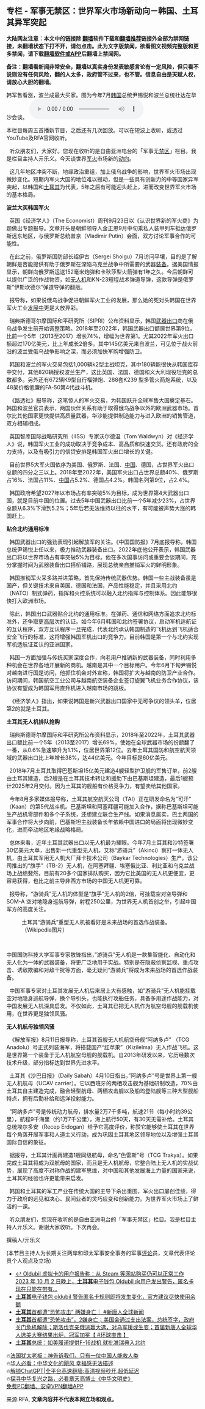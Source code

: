  <!-- 面包屑导航 --> <h2>专栏 - 军事无禁区：世界军火市场新动向－韩国、土耳其异军突起</h2> <p class="notice"><b>大陆网友注意：本文中的链接除 <a href="https://github.com/bannedbook/fanqiang" >翻墙</a>软件下载和<a href="https://github.com/killgcd/justmysocks/blob/master/README.md">翻墙推荐</a>链接外全部为禁网链接，未翻墙状态下打不开，请勿点击。此为文字版禁闻，欲看图文视频完整版和更多禁闻，请下载<a href="https://github.com/bannedbook/fanqiang">翻墙软件或APP</a>后翻墙上禁闻网。</p><p>备注：翻墙看新闻非常安全，翻墙以真实身份发表敏感言论有一定风险，但只看不说则没有任何风险，翻的人太多，政府管不过来，也不管。信息自由是天赋人权，请放心大胆的翻墙。</b></p>  <div class="entry"> <p>韩军售看涨，波兰成最大买家。图为今年7月<a href="https://www.bannedbook.org/bnews/tag/%e9%9f%a9%e5%9b%bd/" class="st_tag internal_tag" rel="tag" title="标签 韩国 下的日志">韩国</a>总统尹锡悦和波兰总统杜达在华沙会谈。                 <audio controls="controls" preload="metadata" src="https://www.rfa.org/mandarin/zhuanlan/junshiwujinqu/yz-10052023150051.html/@@stream" type="audio/mpeg"></audio></p> <p>本栏目每周五首播新节目，之后还有几次回放。可以在短波上收听，或透过 YouTube及RFA官网收听。</p> <p>  听众朋友们，大家好。您现在收听的是自由亚洲电台的「军事无<a href="https://www.bannedbook.org/bnews/tag/%E7%A6%81%E5%8C%BA/" class="st_tag internal_tag" rel="tag" title="标签 禁区 下的日志">禁区</a>」栏目。我是栏目主持人亓乐义。今天谈世界<a href="https://www.bannedbook.org/bnews/tag/%E5%86%9B%E7%81%AB/" class="st_tag internal_tag" rel="tag" title="标签 军火 下的日志">军火</a>市场新的<a href="https://www.bannedbook.org/bnews/tag/%E5%8A%A8%E5%90%91/" class="st_tag internal_tag" rel="tag" title="标签 动向 下的日志">动向</a>。</p> <p>  这几年地区冲突不断，地缘政治重组，加上俄乌战争的影响，世界军火市场出现微妙变化。短期内军火大国的地位难以撼动，但是一些具有创新力的中等国家异军突起，以韩国和<a href="https://www.bannedbook.org/bnews/tag/%e5%9c%9f%e8%80%b3%e5%85%b6/" class="st_tag internal_tag" rel="tag" title="标签 土耳其 下的日志">土耳其</a>为代表，5年之后有可能迎头赶上，进而改变世界军火市场的基本格局。</p> <p><b>波兰大买韩国军火</b></p> <p>  英国《经济学人》（The Economist）周刊9月23日以《认识世界新的军火商》为题做出专题报导。文章开头是朝鲜领导人金正恩9月中旬乘私人装甲列车抵达俄罗斯远东地区，与俄罗斯总统普京（Vladimir Putin）会面，双方讨论军事合作的可能性。</p> <p>  在此之前，俄罗斯国防部长绍伊古（Sergei Shoigu）7月访问平壤，目的是了解朝鲜是否能提供有助于俄罗斯在深陷乌克兰战争中所需要的武器<a href="https://www.bannedbook.org/bnews/tag/%E8%A3%85%E5%A4%87/" class="st_tag internal_tag" rel="tag" title="标签 装备 下的日志">装备</a>。据美国情报显示，朝鲜向俄罗斯运送152毫米炮弹和卡秋莎型火箭弹有1年之久。今后朝鲜可以提供广泛的作战物资，如<a href="https://www.bannedbook.org/bnews/tag/%e6%97%a0%e4%ba%ba%e6%9c%ba/" class="st_tag internal_tag" rel="tag" title="标签 无人机 下的日志">无人机</a>和KN-23短程战术弹道导弹，这款导弹是俄罗斯”伊斯坎德尔”弹道导弹的翻版。</p> <p>  报导称，如果说俄乌战争促进朝鲜军火工业的发展，那么她的死对头韩国在世界军火工业<span class='wp_keywordlink'><a href="https://www.bannedbook.org/forum11/topic335.html" title="禁片：发展中出现的问题，只能靠发展解决？" target="_blank">发展中</a></span>更是大放异彩。</p> <p>  瑞典斯德哥尔摩国际和平研究所（SIPRI）公布资料显示，韩国<a href="https://www.bannedbook.org/bnews/tag/%E6%AD%A6%E5%99%A8%E5%87%BA%E5%8F%A3/" class="st_tag internal_tag" rel="tag" title="标签 武器出口 下的日志">武器出口</a>商在俄乌战争发生前开始调整策略。2018年至2022年，韩国武器出口额居世界第9位，比前一个5年（2013至2017）增长74%，增幅为世界第1。尤其2022年军火出口额超过170亿美元，比上年成长2倍多。其中145亿美元来自波兰，可见位于战火前沿的波兰受俄乌战争影响之深，而必须加快军购增强防卫。</p> <p>  韩国和波兰的军火交易包括1,000辆k2型主战坦克，其中180辆能很快从韩国库存中交付，其他820辆授权波兰生产，这比英国、法国、德国和义大利现役坦克的总数都多。另外还有672辆K9型自行榴弹炮、288套K239 型多管火箭炮系统，以及48架价格低廉的FA-50第4代战斗机。</p> <p>  《路透社》报导称，这笔惊人的军火交易，为韩国跃升全球军售大国奠定基石。韩国和波兰官员表示，两国伙伴关系有助于取得俄乌战争以外的欧洲武器市场。首尔比其他国家更快提供高质量武器，华沙能提供制造能力与进入欧洲的销售管道，双方相辅相成。</p> <p>  英国智库国际战略研究所（IISS）专家沃尔德温（Tom Waldwyn）对《经济学人》说，韩国军火工业的成功取决于竞争成本、高品质和快速交货。还有政府的全力支持，以及有吸引力的信贷安排是韩国军火出口增长的关键。</p> <p>  目前世界5大军火国依序为美国、俄罗斯、法国、<span class='wp_keywordlink_affiliate'><a href="https://www.bannedbook.org/" title="中国" target="_blank">中国</a></span>、德国，占世界军火出口总额的四分之三以上。2018年至2022年，美国军火出口占世界总额40%、俄罗斯占16%、法国占11%、<a href="https://www.bannedbook.org/bnews/tag/%E4%B8%AD%E5%9B%BD/" class="st_tag internal_tag" rel="tag" title="标签 中国 下的日志">中国</a>占5.2%、德国占4.2%。韩国名列第9位，占2.4%。</p> <p>  韩国政府希望2027年以市场占有率突破5%为目标，成为世界第4大武器出口国，就是目前中国的位置。过去5年中国武器出口比前一个5年减少23%，占世界总额从6.3%下滑到5.2%；5年后若无法维持以往的水平，有可能被声势大涨的韩国赶上。</p> <p><b>贴合北约通用标准</b></p> <p>  韩国武器出口的强劲表现引起解放军的关注。《中国国防报》7月底报导称，韩国总统尹锡悦上任以来，极力推动武器装备出口。2022年底他公开表示，韩国武器出口将以世界市场占有率突破5%为目标。他在多次国事访问或重要会谈期间，充分掌握时间为武器装备出口搭桥铺路，展现总统亲自推销军火的鲜明形象。</p> <p>  韩国推销军火采多路并进策略，首先保持传统武器优势。韩国一些主战装备虽是国产，但关键技术来自美国、德国和法国，产品性能稳定，并且采用北约（NATO）制式弹药，指挥和火控系统可以融入北约指挥与控制体系。因此能够很快打入欧洲市场。</p> <p>  除此，韩国出口武器贴合北约的通用标准。在弹药、通信和网络方面追求北约标准外，还争取更<span class='wp_keywordlink_affiliate'><a href="https://www.bannedbook.org/bnews/ccpdope/" title="中共高层内幕" target="_blank">高层</a></span>次的认证。如今年6月韩国和北约签署协议，启动军机适航证的互认程序，双方互认程序一旦完成，代表北约承认韩国制造的飞机达到飞机适合安全飞行的标准，这将增强韩国军机出口的竞争力。目前韩国是第一个与北约实现军机适航证互认的亚洲国家。</p> <p>  韩国一方面加强与传统买家深度合作，向老用户推销新的武器装备，同时利用多种机会在世界各地开展新的商机。越南是其中一个目标用户。今年6月下旬尹锡悦对越南进行国是访问，他抓住机会对外宣称，韩国将扩大与越南的防卫产业合作。访问期间，韩国航空工业公司与越南航空装备企业签订旋翼飞机业务合作协议，该协议有望成为韩国军用直升机进入越南市场的跳板。</p> <p>  《经济学人》指出，如果说韩国是新兴武器出口国家中无可争议的领头羊，位居第2的就是土耳其。</p>  <p><b>土耳其无人机排队抢购</b></p> <p>  瑞典斯德哥尔摩国际和平研究所公布资料显示，2018年至2022年，土耳其武器出口额比前一个5年（2013至2017）增长69%，使她在全球武器市场的份额翻了一番，从0.6%急速攀升为1.1%，位居世界第12位。去年土耳其国防和航空航天领域的武器出口比上年增长38%，达44亿美元。今年目标是60亿美元。</p> <p>  2018年7月土耳其取得巴基斯坦15亿美元建造4艘轻型护卫舰的军售订单，前2艘由土耳其建造，后2艘是在土耳其技术转让和援助下由巴基斯坦建造，最后1艘预计2025年2月交付。因为土耳其的舰船有价格竞争力，有望卖给其他国家。</p> <p>  今年8月多家媒体报导称，土耳其航空航天公司（TAI）正在研发命名为”可汗” （Kaan）的第5代战斗机。巴基斯坦和阿塞拜疆可能加入合作，据称巴基斯坦可能生产战机零部件和多个子系统，还想建立联合生产线。如果消息属实，巴土两国的军事合作将大步向前，巴基斯坦主战装备长年依赖中国进口的局面将出现微妙变化，进而牵动地区地缘战略格局。</p> <p>  总体来看，近年土耳其武器出口以无人机最为耀眼。今年7月土耳其和沙特签署30亿美元大单，出售新一代重型无人机，又称“游骑兵”（Akinci）察打一体无人机，由土耳其军用无人机大厂拜卡技术公司（Baykar Technologies）生产。该公司推出的“旗手”（TB-2）无人机，在阿塞拜疆、埃塞俄比亚、利比亚和乌克兰战场上战绩斐然，目前有20多个国家排队购买，因为它比美国的无人机更便宜，更容易获得，也比之前主导非西方市场的中国无人机更可靠。</p> <p>  报导称，“游骑兵”无人机的体型是“旗手”无人机的2倍，可挂载空对空导弹和SOM-A 空对地隐身巡航导弹，射程250公里，为世界无人机首创之举，引起中国军方的高度关注。</p> <figure><figcaption>土耳其“游骑兵”重型无人机被看好是未来战场的首选作战装备。（Wikipedia图片）</figcaption></figure> <p> </p> <p>中国国防科技大学军事专家敖锋指出，”游骑兵”无人机是一款集智能化、自动化和无人化为一体的武器装备，将更广泛地用于实战。特别是在隐蔽侦察监视、重点攻击、诱敌欺骗和对敌干扰等方面，毫无疑问“游骑兵”将成为未来战场的首选作战装备。</p> <p>  中国军事专家对土耳其发展无人机后来居上大有感触，如”游骑兵”无人机能挂载空对地隐身巡航导弹，换个导引头，也能执行攻船任务，具备多用途作战能力，对中国发展无人机深具启发。不仅如此，土耳其已把无人机作为航空母舰的舰载机使用，在世界更是独领风骚。</p> <p><b>无人机航母独领风骚</b></p>  <p>  《解放军报》8月11日报导称，土耳其首艘无人机航空母舰“阿纳多卢” （TCG Anadolu）号正式列装海军，将搭载国产“红苹果”（Kizilelma）无人作战飞机。这是世界第一个装备于无人机航空母舰的舰载机。自2013年研发以来，它历经数次技术升级，部分指标达到世界先进水平。</p> <p>  土耳其《沙巴日报》（Daily Sabah）4月10日指出，”阿纳多卢”号是世界上第一艘无人机航母（UCAV carrier）。它以西班牙的两栖攻击舰为基础研制改造，70%由土耳其自主建造完成，融合轻型航母、两栖攻击舰以及船坞登陆舰等三种大型舰船特点，拥有后勤补给和远洋投射能力。</p> <p>  ”阿纳多卢”号是传统动力航母，排水量2万7千多吨，航速21节（每小时约39公里），航程9千海里（约1万7千公里），海上航行50天，有30天无需补给。土耳其总统埃尔多安（Recep Erdogan）给予它高度评价，称赞它能够使土耳其在世界每个角落开展军事和人道主义行动，成为巩固土耳其地区领导地位以及增强土耳其国际自信的象征。</p> <p>  据报导，土耳其计画再建造1艘同级航母，命名”色雷斯”号（TCG Trakya）。如果完成土耳其将成为双航母的国家，而且是无人机航母，它整合陆上无人机的实战优势，展现了高度不对称作战的建军思维，对中国和其他发展海上力量的国家来说，土耳其的经验也许更能带来启发。</p> <p>  韩国和土耳其的军工产业在传统大国的主导下杀出重围，军火出口屡创佳绩，得力于政府的远见和决心、民间业者的灵巧应变和创新能力。为世界军火市场上了鲜活的一课。</p> <p>  听众朋友们，您现在收听的是自由亚洲电台的「军事无禁区」栏目。我是栏目主持人亓乐义。谢谢大家收听。下次再会。</p> <p>撰稿人/亓乐义</p> <p>(本节目主持人为长期关注两岸和印太军事安全事务的军事<span class='wp_keywordlink_affiliate'><a href="https://www.bannedbook.org/bnews/comments/" title="新闻评论" target="_blank">评论</a></span>员，文章代表评论员个人观点及立场)</p> <!--<div id="taboola-mid-1"></div>--><ul class='op-related-articles' title='相关阅读'> <li><a href='https://www.bannedbook.org/bnews/itnews/20231004/1942308.html' target='_blank'>↩️ Oldubil 虚拟卡的用户报告称：从 Steam 等网站购买仍可以正常工作 2023 年 10 月 2 日晚上，<b>土耳其</b>电子钱包 Oldubil 向用户发出警告，匿名卡现在只能在带有...</a></li> <li><a href='https://www.bannedbook.org/bnews/itnews/20231003/1941576.html' target='_blank'><b>土耳其</b>电子钱包 oldubil 警告匿名卡规则即将发生变化，官方建议尽快使用余额</a></li> <li><a href='https://www.bannedbook.org/bnews/bannedvideo/20231002/1941135.html' target='_blank'><b>土耳其</b>首都遭“恐怖攻击” 两嫌身亡｜ #新唐人全球新闻</a></li> <li><a href='https://www.bannedbook.org/bnews/bannedvideo/20231002/1941095.html' target='_blank'><b>土耳其</b>首都遭“恐怖攻击”，2嫌身亡；美国会通过支出法案，总统签字，政府关门危机解除；斯洛伐克亲俄派赢大选，对乌军援或生变；首届新唐人全球华人选美大赛结果出炉，冠军加冕【 #环球直击 】</a></li> <li><a href='https://www.bannedbook.org/bnews/baitai/20230927/1939231.html' target='_blank'><b>土耳其</b>总统：如美履诺提供F-16战机 就批准瑞典入北约</a></li> </ul> <p class="texttj"> 🔥<a href="https://www.bannedbook.org/bnews/ssgc/20230219/1850782.html" target="_blank">法国犹太老板：神告诉我们，只有一位中国人能救人类</a><br/> 🔥<a href="https://www.bannedbook.org/bnews/comments/20220220/1694796.html" target="_blank">华人必看：中华文化的飓风 幸福感无法描述</a><br/> 🔥<a href="https://github.com/bannedbook/fanqiang/wiki/V2ray%E6%9C%BA%E5%9C%BA" target="_blank">解锁ChatGPT|全平台高速翻墙:高清视频秒开,超低延迟</a><br/> 🔥<a href="https://www.bannedbook.org/bnews/comments/20220808/1768773.html" target="_blank">探寻中华复兴之路，必看章天亮博士《中华文明史》</a><br/> <a href="https://github.com/bannedbook/fanqiang/wiki/%E7%A6%81%E9%97%BB%E7%BD%91%E5%AE%89%E5%8D%93%E7%BF%BB%E5%A2%99%E6%96%B0%E9%97%BBAPP" target="_blank">免费PC翻墙、安卓VPN翻墙APP</a><br/> </p><p>来源:RFA, <strong>文章内容并不代表本网立场和观点。</strong></p> <a name='sharetosocial'></a> <div style="margin-bottom:5px;padding-bottom:5px;clear:both"> <div id="archive-pix-1" class="banner-ads"> <!-- AuctionX Display platform tag START --> <div id="27602x728x90x621x_ADSLOT1" clicktrack="%%CLICK_URL_ESC%%"></div>  <!-- AuctionX Display platform tag END --> </div> <div id="archive-pix-2" class="banner-ads"> <!-- AuctionX Display platform tag START --> <div id="27556x300x250x621x_ADSLOT1" clicktrack="%%CLICK_URL_ESC%%" style="margin:0 auto;text-align:center"></div>  <!-- AuctionX Display platform tag END --> </div> </div>  <div id="archive-pix-1" class="banner-ads"> <!-- AuctionX Display platform tag START --> <div id="27603x728x90x621x_ADSLOT1" clicktrack="%%CLICK_URL_ESC%%"></div>  <!-- AuctionX Display platform tag END --> </div> </div><!--END ENTRY--> 